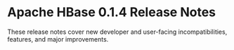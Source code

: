 # Apache HBase  0.1.4 Release Notes

These release notes cover new developer and user-facing incompatibilities, features, and major improvements.



